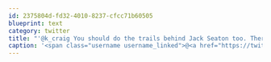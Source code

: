 ```yaml
---
id: 2375804d-fd32-4010-8237-cfcc71b60505
blueprint: text
category: twitter
title: "'@k_craig You should do the trails behind Jack Seaton too. There be old mines in them thar hills."
caption: '<span class="username username_linked">@<a href="https://twitter.com/k_craig" title="Kevin Craig">k_craig</a></span> You should do the trails behind Jack Seaton too. There be old mines in them thar hills.'
---
```

